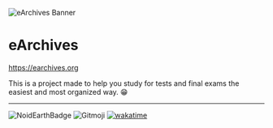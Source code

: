 ![eArchives Banner](https://i.imgur.com/bryLjhA.png)

# eArchives

https://earchives.org

This is a project made to help you study for tests and final exams the easiest and most organized way. 😁

---

![NoidEarthBadge](https://i.imgur.com/26e5uy0.png)
![Gitmoji](https://img.shields.io/badge/gitmoji-%20😜%20😍-FFDD67.svg?style=flat-square)
[![wakatime](https://wakatime.com/badge/user/010adc07-6382-419f-87bc-0b3f507ee495/project/c2464dd6-6429-4f05-9209-cf224d5b75fb.svg)](https://wakatime.com/projects/earchives)
